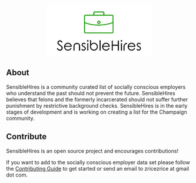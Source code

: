 <p align="center">
  <img alt="gitleaks" src="https://raw.githubusercontent.com/zricethezav/SensibleHires/master/media/sensiblehires_logo.png" height="140" /> 
</p>

## About
SensibleHires is a community curated list of socially conscious employers who understand the past should not prevent the future. SensibleHires believes that felons and the formerly incarcerated should not suffer further punishment by restrictive background checks. SensibleHires is in the early stages of development and is working on creating a list for the Champaign community.

## Contribute
SensibleHires is an open source project and encourages contributions!

If you want to add to the socially conscious employer data set please follow the [Contributing Guide](https://github.com/zricethezav/SensibleHires/blob/master/CONTRIBUTING.md) to get 
started or send an email to zricezrice at gmail dot com.

